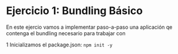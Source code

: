 # Ejercicio 1: Bundling Básico

En este ejercio vamos a implementar paso-a-paso una aplicación qe contenga el bundling necesario para trabajar con 

1 Inicializamos el package.json: ```npm init -y```

